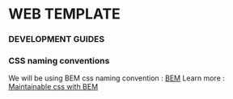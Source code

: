 # WEB TEMPLATE

### DEVELOPMENT GUIDES
### CSS naming conventions
We will be using BEM css naming convention : [BEM](http://getbem.com/introduction/)
Learn more : [Maintainable css with BEM](https://www.integralist.co.uk/posts/bem/#4)

